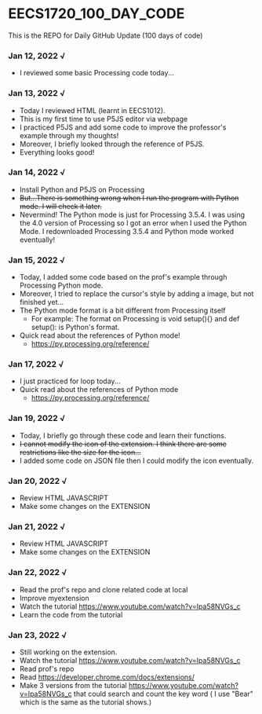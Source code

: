 # EECS1720_100_DAY_CODE
This is the REPO for Daily GitHub Update (100 days of code)

### Jan 12, 2022 √
  - I reviewed some basic Processing code today...

### Jan 13, 2022 √
  - Today I reviewed HTML (learnt in EECS1012).
  - This is my first time to use P5JS editor via webpage
  - I practiced P5JS and add some code to improve the professor's example through my thoughts!
  - Moreover, I briefly looked through the reference of P5JS.
  - Everything looks good!

### Jan 14, 2022 √
 - Install Python and P5JS on Processing
 - ~~But...There is something wrong when I run the program with Python mode. I will check it later.~~
 - Nevermind! The Python mode is just for Processing 3.5.4. I was using the 4.0 version of Processing so I got an error when I used the Python Mode. I redownloaded Processing 3.5.4 and Python mode worked eventually!

### Jan 15, 2022 √
- Today, I added some code based on the prof's example through Processing Python mode.
- Moreover, I tried to replace the cursor's style by adding a image, but not finished yet...
- The Python mode format is a bit different from Processing itself
  - For example: The format on Processing is void setup(){} and def setup(): is Python's format.
- Quick read about the references of Python mode!
  - https://py.processing.org/reference/

### Jan 17, 2022 √
- I just practiced for loop today...
- Quick read about the references of Python mode
  - https://py.processing.org/reference/

### Jan 19, 2022 √
- Today, I briefly go through these code and learn their functions.
- ~~I cannot modify the icon of the extension. I think there are some restrictions like the size for the icon...~~
- I added some code on JSON file then I could modify the icon eventually.

### Jan 20, 2022 √
- Review HTML JAVASCRIPT
- Make some changes on the EXTENSION

### Jan 21, 2022 √
- Review HTML JAVASCRIPT
- Make some changes on the EXTENSION

### Jan 22, 2022 √
- Read the prof's repo and clone related code at local
- Improve myextension
- Watch the tutorial https://www.youtube.com/watch?v=Ipa58NVGs_c
- Learn the code from the tutorial

### Jan 23, 2022 √
- Still working on the extension.
- Watch the tutorial https://www.youtube.com/watch?v=Ipa58NVGs_c
- Read prof's repo
- Read https://developer.chrome.com/docs/extensions/
- Make 3 versions from the tutorial https://www.youtube.com/watch?v=Ipa58NVGs_c that could search and count the key word ( I use "Bear" which is the same as the tutorial shows.)
